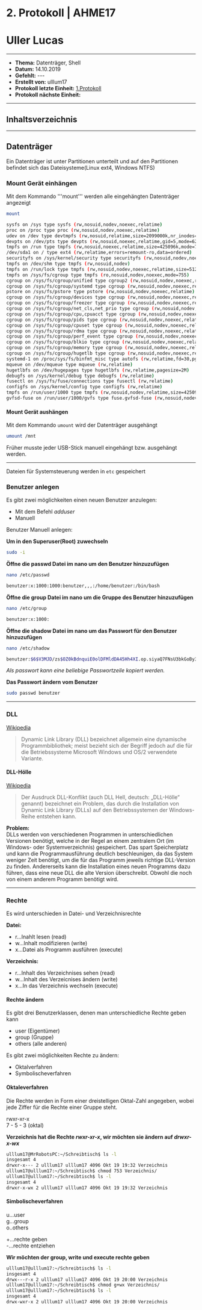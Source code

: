 # 2. Protokoll | AHME17 
# Uller Lucas
--------------------------------------------------------------------------
* **Thema:** Datenträger, Shell
* **Datum:** 14.10.2019
* **Gefehlt:** ---
* **Erstellt von:** ulllum17
* **Protokoll letzte Einheit:** [1.Protokoll](https://github.com/HTLMechatronics/m17-3ahme-la1-sx/blob/ulllum17/ulllum17/protokolle/protokoll_2019-09-30_ulllum17.md) 
* **Protokoll nächste Einheit:**
--------------------------------------------------------------------------
## Inhaltsverzeichnis

--------------------------------------------------------------------------
## Datenträger

Ein Datenträger ist unter Partitionen unterteilt und auf den Partitionen befindet sich das Dateisysteme(Linux ext4, Windows NTFS)



### Mount Gerät einhängen

Mit dem Kommando '''mount''' werden alle eingehängten Datenträger angezeigt

```bash
mount
```

```bash
sysfs on /sys type sysfs (rw,nosuid,nodev,noexec,relatime)
proc on /proc type proc (rw,nosuid,nodev,noexec,relatime)
udev on /dev type devtmpfs (rw,nosuid,relatime,size=2099000k,nr_inodes=524750,mode=755)
devpts on /dev/pts type devpts (rw,nosuid,noexec,relatime,gid=5,mode=620,ptmxmode=000)
tmpfs on /run type tmpfs (rw,nosuid,noexec,relatime,size=425096k,mode=755)
/dev/sda1 on / type ext4 (rw,relatime,errors=remount-ro,data=ordered)
securityfs on /sys/kernel/security type securityfs (rw,nosuid,nodev,noexec,relatime)
tmpfs on /dev/shm type tmpfs (rw,nosuid,nodev)
tmpfs on /run/lock type tmpfs (rw,nosuid,nodev,noexec,relatime,size=5120k)
tmpfs on /sys/fs/cgroup type tmpfs (ro,nosuid,nodev,noexec,mode=755)
cgroup on /sys/fs/cgroup/unified type cgroup2 (rw,nosuid,nodev,noexec,relatime)
cgroup on /sys/fs/cgroup/systemd type cgroup (rw,nosuid,nodev,noexec,relatime,xattr,name=systemd)
pstore on /sys/fs/pstore type pstore (rw,nosuid,nodev,noexec,relatime)
cgroup on /sys/fs/cgroup/devices type cgroup (rw,nosuid,nodev,noexec,relatime,devices)
cgroup on /sys/fs/cgroup/freezer type cgroup (rw,nosuid,nodev,noexec,relatime,freezer)
cgroup on /sys/fs/cgroup/net_cls,net_prio type cgroup (rw,nosuid,nodev,noexec,relatime,net_cls,net_prio)
cgroup on /sys/fs/cgroup/cpu,cpuacct type cgroup (rw,nosuid,nodev,noexec,relatime,cpu,cpuacct)
cgroup on /sys/fs/cgroup/pids type cgroup (rw,nosuid,nodev,noexec,relatime,pids)
cgroup on /sys/fs/cgroup/cpuset type cgroup (rw,nosuid,nodev,noexec,relatime,cpuset)
cgroup on /sys/fs/cgroup/rdma type cgroup (rw,nosuid,nodev,noexec,relatime,rdma)
cgroup on /sys/fs/cgroup/perf_event type cgroup (rw,nosuid,nodev,noexec,relatime,perf_event)
cgroup on /sys/fs/cgroup/blkio type cgroup (rw,nosuid,nodev,noexec,relatime,blkio)
cgroup on /sys/fs/cgroup/memory type cgroup (rw,nosuid,nodev,noexec,relatime,memory)
cgroup on /sys/fs/cgroup/hugetlb type cgroup (rw,nosuid,nodev,noexec,relatime,hugetlb)
systemd-1 on /proc/sys/fs/binfmt_misc type autofs (rw,relatime,fd=30,pgrp=1,timeout=0,minproto=5,maxproto=5,direct,pipe_ino=12345)
mqueue on /dev/mqueue type mqueue (rw,relatime)
hugetlbfs on /dev/hugepages type hugetlbfs (rw,relatime,pagesize=2M)
debugfs on /sys/kernel/debug type debugfs (rw,relatime)
fusectl on /sys/fs/fuse/connections type fusectl (rw,relatime)
configfs on /sys/kernel/config type configfs (rw,relatime)
tmpfs on /run/user/1000 type tmpfs (rw,nosuid,nodev,relatime,size=425092k,mode=700,uid=1000,gid=1000)
gvfsd-fuse on /run/user/1000/gvfs type fuse.gvfsd-fuse (rw,nosuid,nodev,relatime,user_id=1000,group_id=1000)
```

#### Mount Gerät aushängen
Mit dem Kommando ```umount``` wird der Datenträger ausgehängt

```bash
umount /mnt
```

Früher musste jeder USB-Stick manuell eingehängt bzw. ausgehängt werden.

----------

Dateien für Systemsteuerung werden in ```etc``` gespeichert

### Benutzer anlegen

Es gibt zwei möglichkeiten einen neuen Benutzer anzulegen:
* Mit dem Befehl *adduser*
* Manuell

Benutzer Manuell anlegen:

**Um in den Superuser(Root) zuwechseln**
```bash
sudo -i
```

**Öffne die passwd Datei im nano um den Benutzer hinzuzufügen**
```bash
nano /etc/passwd
```

```bash
benutzer:x:1000:1000:benutzer,,,:/home/benutzer:/bin/bash
```

**Öffne die group Datei im nano um die Gruppe des Benutzer hinzuzufügen**
```bash
nano /etc/group
```

```bash
benutzer:x:1000:
```

**Öffne die shadow Datei im nano um das Passwort für den Benutzer hinzuzufügen**
```bash
nano /etc/shadow
```

```bash
benutzer:$6$V3MJD/zs$OZ0kBdnquiE0olDFMldDA45Hh4XI.op.siyaQ7FNsU3bkGoBy3umBOPsC/Y$:::::
```
*Als passwort kann eine beliebige Passwortzeile kopiert werden.*

**Das Passwort ändern vom Benutzer**

```bash
sudo passwd benutzer
```
-----------------
### DLL
[Wikipedia](https://de.wikipedia.org/wiki/Dynamic_Link_Library)
> Dynamic Link Library (DLL) bezeichnet allgemein eine dynamische Programmbibliothek; meist bezieht sich der Begriff jedoch auf die für die Betriebssysteme Microsoft Windows und OS/2 verwendete Variante. 

#### DLL-Hölle
[Wikipedia](https://de.wikipedia.org/wiki/DLL-Konflikt)
> Der Ausdruck DLL-Konflikt (auch DLL Hell, deutsch: „DLL-Hölle“ genannt) bezeichnet ein Problem, das durch die Installation von Dynamic Link Library (DLLs) auf den Betriebssystemen der Windows-Reihe entstehen kann.

**Problem:**    
DLLs werden von verschiedenen Programmen in unterschiedlichen Versionen benötigt, welche in der Regel an einem zentralem Ort (im Windows- oder Systemverzeichnis) gespeichert. Das spart Speicherplatz und kann die Programmausführung deutlich beschleunigen, da das System weniger Zeit benötigt, um die für das Programm jeweils richtige DLL-Version zu finden. Andererseits kann die Installation eines neuen Programms dazu führen, dass eine neue DLL die alte Version überschreibt. Obwohl die noch von einem anderem Programm benötigt wird.

----------------------

### Rechte

Es wird unterschieden in Datei- und Verzeichnisrechte

**Datei:**    
* r...Inahlt lesen (read)    
* w...Inhalt modifizieren (write)
* x...Datei als Programm ausführen (execute)

**Verzeichnis:**    
* r...Inhalt des Verzeichnises sehen (read)
* w...Inhalt des Verzeicnises ändern (write)
* x...In das Verzeichnis wechseln (execute)


#### Rechte ändern
Es gibt drei Benutzerklassen, denen man unterschiedliche Rechte geben kann
* user (Eigentümer)
* group (Gruppe)
* others (alle anderen)

Es gibt zwei möglichkeiten Rechte zu ändern:
* Oktalverfahren
* Symbolischeverfahren
    
#### Oktaleverfahren    
Die Rechte werden in Form einer dreistelligen Oktal-Zahl angegeben, wobei jede Ziffer für die Rechte einer Gruppe steht.

rwxr-xr-x    
 7 - 5 - 3  (oktal)
 
 **Verzeichnis hat die Rechte *rwxr-xr-x*, wir möchten sie ändern auf *drwxr-x-wx***
 
 ```bash
ulllum17@MrRobotsPC:~/Schreibtisch$ ls -l
insgesamt 4
drwxr-x--- 2 ulllum17 ulllum17 4096 Okt 19 19:32 Verzeichnis
ulllum17@ulllum17:~/Schreibtisch$ chmod 753 Verzeichnis/
ulllum17@ulllum17:~/Schreibtisch$ ls -l
insgesamt 4
drwxr-x-wx 2 ulllum17 ulllum17 4096 Okt 19 19:32 Verzeichnis
 ```
#### Simbolischeverfahren

u...user    
g...group    
o..others    

+...rechte geben    
-...rechte entziehen    


**Wir möchten der group, write und execute rechte geben**
```bash
ulllum17@ulllum17:~/Schreibtisch$ ls -l
insgesamt 4
drwx---r-x 2 ulllum17 ulllum17 4096 Okt 19 20:00 Verzeichnis
ulllum17@ulllum17:~/Schreibtisch$ chmod g+wx Verzeichnis/
ulllum17@ulllum17:~/Schreibtisch$ ls -l
insgesamt 4
drwx-wxr-x 2 ulllum17 ulllum17 4096 Okt 19 20:00 Verzeichnis
```


